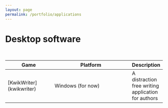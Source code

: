 ```yaml
---
layout: page
permalink: /portfolio/applications
---
```

# Desktop software
<br>
<table>
<colgroup>
<col width="30%" />
<col width="50%" />
<col width="20%"/>
</colgroup>
<thead>
<tr class="header">
<th>Game</th>
<th>Platform</th>
<th>Description</th>
</tr>
</thead>
<tbody>
<tr>
<td markdown="span">[KwikWriter](kwikwriter)</td>
<td markdown="span">Windows (for now)</td>
<td markdown="span">A distraction free writing application for authors</td>
</tr>
</tbody>
</table>